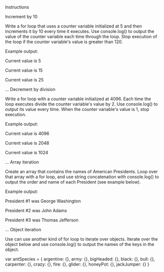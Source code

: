 Instructions

Increment by 10

Write a for loop that uses a counter variable initialized at 5 and then increments it by 10 every time it executes. Use console.log() to output the value of the counter variable each time through the loop. Stop execution of the loop if the counter variable's value is greater than 120.

Example output:

Current value is 5

Current value is 15

Current value is 25

...
Decrement by division

Write a for loop with a counter variable initialized at 4096. Each time the loop executes divide the counter variable's value by 2. Use console.log() to output its value every time. When the counter variable's value is 1, stop execution.

Example output:

Current value is 4096

Current value is 2048

Current value is 1024

...
Array iteration

Create an array that contains the names of American Presidents. Loop over that array with a for loop, and use string concatenation with console.log() to output the order and name of each President (see example below).

Example output:

President #1 was George Washington

President #2 was John Adams

President #3 was Thomas Jefferson

...
Object iteration

Use can use another kind of for loop to iterate over objects. Iterate over the object below and use console.log() to output the names of the keys in the object.

var antSpecies = {
  argentine: {},
  army: {},
  bigHeaded: {},
  black: {},
  bull: {},
  carpenter: {},
  crazy: {},
  fire: {},
  glider: {},
  honeyPot: {},
  jackJumper: {}
}